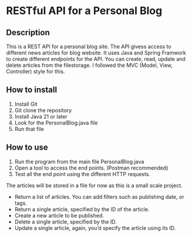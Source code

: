 # RESTful API for a Personal Blog

## Description
This is a REST API for a personal blog site. 
The API givess access to different news articles for blog website.
It uses Java and Spring Framwork to create different endpoints for the API.
You can create, read, update and delete articles from the filestorage.
I followed the MVC (Model, View, Controller) style for this.


## How to install

1. Install Git
2. Git clone the repository
3. Install Java 21 or later
4. Look for the PersonalBlog.java file
5. Run that file


## How to use 

1. Run the program from the main file PersonalBlog.java
2. Open a tool to access the end points. (Postman recommended)
3. Test all the end point using the different HTTP requests.




The articles will be stored in a file for now as this is a small scale project.
- Return a list of articles. You can add filters such as publishing date, or tags.
- Return a single article, specified by the ID of the article.
- Create a new article to be published.
- Delete a single article, specified by the ID.
- Update a single article, again, you’d specify the article using its ID.
